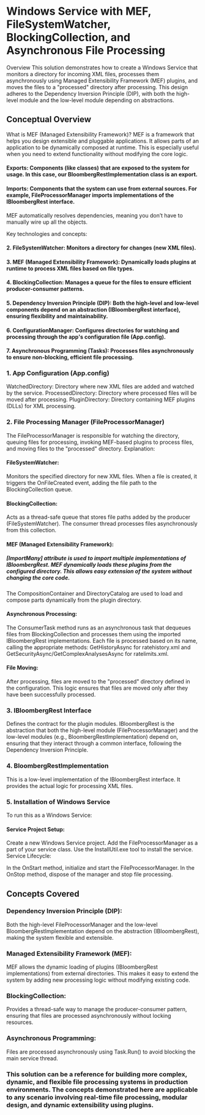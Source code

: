 # Windows Service with MEF, FileSystemWatcher, BlockingCollection, and Asynchronous File Processing
Overview
This solution demonstrates how to create a Windows Service that monitors a directory for incoming XML files, processes them asynchronously using Managed Extensibility Framework (MEF) plugins, and moves the files to a "processed" directory after processing. This design adheres to the Dependency Inversion Principle (DIP), with both the high-level module and the low-level module depending on abstractions.

## Conceptual Overview
What is MEF (Managed Extensibility Framework)?
MEF is a framework that helps you design extensible and pluggable applications. It allows parts of an application to be dynamically composed at runtime. This is especially useful when you need to extend functionality without modifying the core logic.

#### Exports: Components (like classes) that are exposed to the system for usage. In this case, our BloombergRestImplementation class is an export.
#### Imports: Components that the system can use from external sources. For example, FileProcessorManager imports implementations of the IBloombergRest interface.
MEF automatically resolves dependencies, meaning you don’t have to manually wire up all the objects.

Key technologies and concepts:

#### 2. FileSystemWatcher: Monitors a directory for changes (new XML files).
#### 3. MEF (Managed Extensibility Framework): Dynamically loads plugins at runtime to process XML files based on file types.
#### 4. BlockingCollection: Manages a queue for the files to ensure efficient producer-consumer patterns.
#### 5. Dependency Inversion Principle (DIP): Both the high-level and low-level components depend on an abstraction (IBloombergRest interface), ensuring flexibility and maintainability.
#### 6. ConfigurationManager: Configures directories for watching and processing through the app's configuration file (App.config).
#### 7. Asynchronous Programming (Tasks): Processes files asynchronously to ensure non-blocking, efficient file processing.

### 1. App Configuration (App.config)
WatchedDirectory: Directory where new XML files are added and watched by the service.
ProcessedDirectory: Directory where processed files will be moved after processing.
PluginDirectory: Directory containing MEF plugins (DLLs) for XML processing.

### 2. File Processing Manager (FileProcessorManager)
The FileProcessorManager is responsible for watching the directory, queuing files for processing, invoking MEF-based plugins to process files, and moving files to the "processed" directory.
Explanation:

#### FileSystemWatcher:

Monitors the specified directory for new XML files. When a file is created, it triggers the OnFileCreated event, adding the file path to the BlockingCollection queue.

#### BlockingCollection:

Acts as a thread-safe queue that stores file paths added by the producer (FileSystemWatcher). The consumer thread processes files asynchronously from this collection.

#### MEF (Managed Extensibility Framework):

##### [ImportMany] attribute is used to import multiple implementations of IBloombergRest. MEF dynamically loads these plugins from the configured directory. This allows easy extension of the system without changing the core code.
The CompositionContainer and DirectoryCatalog are used to load and compose parts dynamically from the plugin directory.

#### Asynchronous Processing:

The ConsumerTask method runs as an asynchronous task that dequeues files from BlockingCollection and processes them using the imported IBloombergRest implementations.
Each file is processed based on its name, calling the appropriate methods: GetHistoryAsync for ratehistory.xml and GetSecurityAsync/GetComplexAnalysesAsync for ratelimits.xml.

#### File Moving:

After processing, files are moved to the "processed" directory defined in the configuration. This logic ensures that files are moved only after they have been successfully processed.

### 3. IBloombergRest Interface
Defines the contract for the plugin modules.
IBloombergRest is the abstraction that both the high-level module (FileProcessorManager) and the low-level modules (e.g., BloombergRestImplementation) depend on, ensuring that they interact through a common interface, following the Dependency Inversion Principle.

### 4. BloombergRestImplementation
This is a low-level implementation of the IBloombergRest interface. It provides the actual logic for processing XML files.

### 5. Installation of Windows Service
To run this as a Windows Service:

#### Service Project Setup:

Create a new Windows Service project.
Add the FileProcessorManager as a part of your service class.
Use the InstallUtil.exe tool to install the service.
Service Lifecycle:

In the OnStart method, initialize and start the FileProcessorManager.
In the OnStop method, dispose of the manager and stop file processing.

## Concepts Covered
### Dependency Inversion Principle (DIP):

Both the high-level FileProcessorManager and the low-level BloombergRestImplementation depend on the abstraction (IBloombergRest), making the system flexible and extensible.

### Managed Extensibility Framework (MEF):

MEF allows the dynamic loading of plugins (IBloombergRest implementations) from external directories. This makes it easy to extend the system by adding new processing logic without modifying existing code.

### BlockingCollection:

Provides a thread-safe way to manage the producer-consumer pattern, ensuring that files are processed asynchronously without locking resources.

### Asynchronous Programming:

Files are processed asynchronously using Task.Run() to avoid blocking the main service thread.

### This solution can be a reference for building more complex, dynamic, and flexible file processing systems in production environments. The concepts demonstrated here are applicable to any scenario involving real-time file processing, modular design, and dynamic extensibility using plugins.




